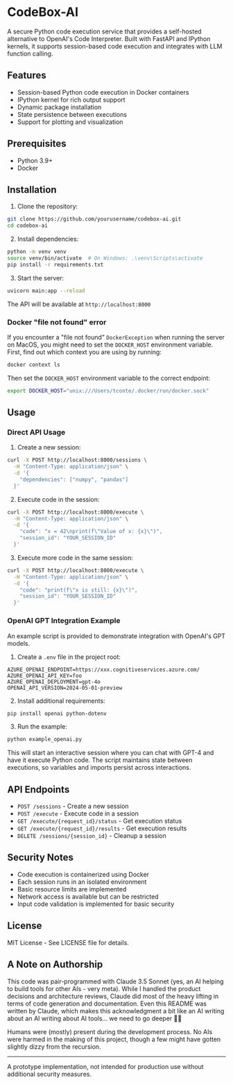 # CodeBox-AI

A secure Python code execution service that provides a self-hosted alternative to OpenAI's Code Interpreter. Built with FastAPI and IPython kernels, it supports session-based code execution and integrates with LLM function calling.

## Features

- Session-based Python code execution in Docker containers
- IPython kernel for rich output support
- Dynamic package installation
- State persistence between executions
- Support for plotting and visualization

## Prerequisites 

- Python 3.9+
- Docker

## Installation

1. Clone the repository:
```bash
git clone https://github.com/yourusername/codebox-ai.git
cd codebox-ai
```

2. Install dependencies:
```bash
python -m venv venv
source venv/bin/activate  # On Windows: .\venv\Scripts\activate
pip install -r requirements.txt
```

3. Start the server:
```bash
uvicorn main:app --reload
```

The API will be available at `http://localhost:8000`

### Docker "file not found" error

If you encounter a "file not found" `DockerException` when running the server on MacOS, you might need to set the `DOCKER_HOST` environment variable. First, find out which context you are using by running:

```bash
docker context ls
```

Then set the `DOCKER_HOST` environment variable to the correct endpoint:

```bash
export DOCKER_HOST="unix:///Users/tconte/.docker/run/docker.sock"
```

## Usage

### Direct API Usage

1. Create a new session:
```bash
curl -X POST http://localhost:8000/sessions \
  -H "Content-Type: application/json" \
  -d '{
    "dependencies": ["numpy", "pandas"]
  }'
```

2. Execute code in the session:
```bash
curl -X POST http://localhost:8000/execute \
  -H "Content-Type: application/json" \
  -d '{
    "code": "x = 42\nprint(f\"Value of x: {x}\")",
    "session_id": "YOUR_SESSION_ID"
  }'
```

3. Execute more code in the same session:
```bash
curl -X POST http://localhost:8000/execute \
  -H "Content-Type: application/json" \
  -d '{
    "code": "print(f\"x is still: {x}\")",
    "session_id": "YOUR_SESSION_ID"
  }'
```

### OpenAI GPT Integration Example

An example script is provided to demonstrate integration with OpenAI's GPT models.

1. Create a `.env` file in the project root:
```
AZURE_OPENAI_ENDPOINT=https://xxx.cognitiveservices.azure.com/
AZURE_OPENAI_API_KEY=foo
AZURE_OPENAI_DEPLOYMENT=gpt-4o
OPENAI_API_VERSION=2024-05-01-preview
```

2. Install additional requirements:
```bash
pip install openai python-dotenv
```

3. Run the example:
```bash
python example_openai.py
```

This will start an interactive session where you can chat with GPT-4 and have it execute Python code. The script maintains state between executions, so variables and imports persist across interactions.

## API Endpoints

- `POST /sessions` - Create a new session
- `POST /execute` - Execute code in a session
- `GET /execute/{request_id}/status` - Get execution status
- `GET /execute/{request_id}/results` - Get execution results
- `DELETE /sessions/{session_id}` - Cleanup a session

## Security Notes

- Code execution is containerized using Docker
- Each session runs in an isolated environment
- Basic resource limits are implemented
- Network access is available but can be restricted
- Input code validation is implemented for basic security

## License

MIT License - See LICENSE file for details.

## A Note on Authorship

This code was pair-programmed with Claude 3.5 Sonnet (yes, an AI helping to build tools for other AIs - very meta). While I handled the product decisions and architecture reviews, Claude did most of the heavy lifting in terms of code generation and documentation. Even this README was written by Claude, which makes this acknowledgment a bit like an AI writing about an AI writing about AI tools... we need to go deeper 🤖✨

Humans were (mostly) present during the development process. No AIs were harmed in the making of this project, though a few might have gotten slightly dizzy from the recursion.

---
A prototype implementation, not intended for production use without additional security measures.
